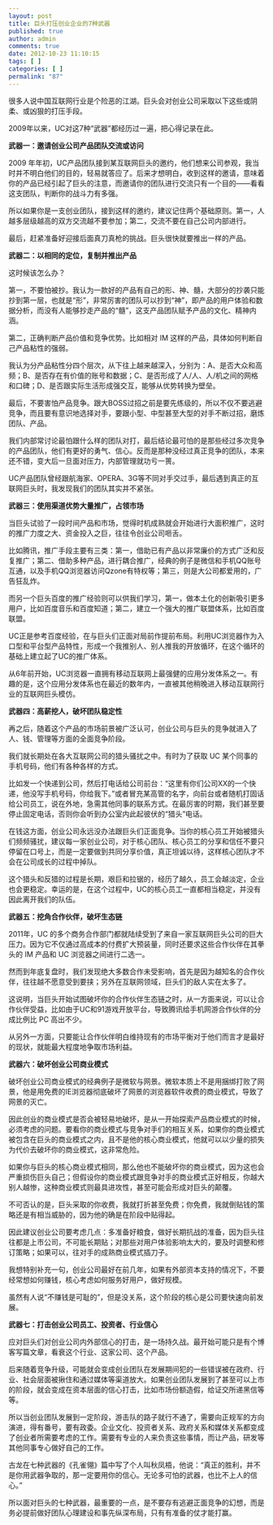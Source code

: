 ```yaml
---
layout: post
title: 巨头打压创业企业的7种武器
published: true
author: admin
comments: true
date: 2012-10-23 11:10:15
tags: [ ]
categories: [ ]
permalink: "87"
---
```

很多人说中国互联网行业是个险恶的江湖。巨头会对创业公司采取以下这些或阴柔、或凶狠的打压手段。

2009年以来，UC对这7种“武器”都经历过一遍，把心得记录在此。

**武器一：邀请创业公司产品团队交流或访问**

2009 年年初，UC产品团队接到某互联网巨头的邀约，他们想来公司参观，我当时并不明白他们的目的，轻易就答应了。后来才想明白，收到这样的邀请，意味着你的产品已经引起了巨头的注意，而邀请你的团队进行交流只有一个目的——看看这支团队，判断你的战斗力有多强。

所以如果你是一支创业团队，接到这样的邀约，建议记住两个基础原则。第一，人越多层级越高的双方交流越不要参加；第二，交流不要在自己公司内部进行。

最后，赶紧准备好迎接后面真刀真枪的挑战。巨头很快就要推出一样的产品。

**武器二：以相同的定位，复制并推出产品**

这时候该怎么办？

第一，不要怕被抄。我认为一款好的产品有自己的形、神、髓，大部分的抄袭只能抄到第一层，也就是“形”，非常厉害的团队可以抄到“神”，即产品的用户体验和数据分析，而没有人能够抄走产品的“髓”，这支产品团队赋予产品的文化、精神内涵。

第二，正确判断产品价值和竞争优势。比如相对 IM 这样的产品，具体如何判断自己产品粘性的强弱。

我认为分产品粘性分四个层次，从下往上越来越深入，分别为：A、是否大众和高频；B、是否存在有价值的账号和数据；C、是否形成了人/人、人/机之间的网格和口碑；D、是否跟实际生活形成强交互，能够从优势转换为壁垒。

最后，不要害怕产品竞争。跟大BOSS过招之前是要先练级的，所以不仅不要逃避竞争，而且要有意识地选择对手，要跟小型、中型甚至大型的对手不断过招，磨炼团队、产品。

我们内部常讨论最怕跟什么样的团队对打，最后结论最可怕的是那些经过多次竞争的产品团队，他们有更好的勇气、信心。反而是那种没经过真正竞争的团队，本来还不错，变大后一旦面对压力，内部管理就功亏一篑。

UC产品团队曾经跟航海家、OPERA、3G等不同对手交过手，最后遇到真正的互联网巨头时，我发现我们的团队其实并不紧张。

**武器三：使用渠道优势大量推广，占领市场**

当巨头试验了一段时间产品和市场，觉得时机成熟就会开始进行大面积推广，这时的推广力度之大、资金投入之巨，往往令创业公司咂舌。

比如腾讯，推广手段主要有三类：第一，借助已有产品以非常廉价的方式广泛和反复推广；第二、借助多种产品，进行耦合推广，经典的例子是微信和手机QQ账号互通，以及手机QQ浏览器访问Qzone有特权等；第三，则是大公司都爱用的，广告狂乱炸。

而另一个巨头百度的推广经验则可以供我们学习，第一，做本土化的创新吸引更多用户，比如百度音乐和百度知道；第二，建立一个强大的推广联盟体系，比如百度联盟。

UC正是参考百度经验，在与巨头们正面对局前作提前布局。利用UC浏览器作为入口型和平台型产品特性，形成一个我推别人、别人推我的开放循环，在这个循环的基础上建立起了UC的推广体系。

从6年前开始，UC浏览器一直拥有移动互联网上最强健的应用分发体系之一。有趣的是，这个应用分发体系也在最近的数年内，一直被其他稍晚进入移动互联网行业的互联网巨头模仿。

**武器四：高薪挖人，破坏团队稳定性**

再之后，随着这个产品的市场前景被广泛认可，创业公司与巨头的竞争就进入了人、钱、管理等方面的全面竞争阶段。

我们就长期处在各大互联网公司的猎头骚扰之中。有时为了获取 UC 某个同事的手机号码，他们有各种各样的方式。

比如发一个快递到公司，然后打电话给公司前台：“这里有你们公司XX的一个快递，他没写手机号码，你给我下。”或者冒充某高管的名字，向前台或者随机打固话给公司员工，说在外地，急需其他同事的联系方式。在最厉害的时期，我们甚至要停止固定电话，否则你会听到办公室内此起彼伏的“猎头”电话。

在钱这方面，创业公司永远没办法跟巨头们正面竞争。当你的核心员工开始被猎头们频频骚扰，建议每一家创业公司，对于核心团队、核心员工的分享和信任不要只停留在口号上，而是一定要做到共同分享价值，真正坦诚以待，这样核心团队才不会在公司成长的过程中掉队。

这个猎头和反猎的过程是长期，艰巨和拉锯的，经历了越久，员工会越淡定，企业也会更稳定。幸运的是，在这个过程中，UC的核心员工一直都相当稳定，并没有因此离开我们的队伍。

**武器五：挖角合作伙伴，破坏生态链**

2011年，UC 的多个商务合作部门都就陆续受到了来自一家互联网巨头公司的巨大压力。因为它不仅通过高成本的付费扩大预装量，同时还要求这些合作伙伴在其拳头的 IM 产品和 UC 浏览器之间进行二选一。

然而到年底复盘时，我们发现绝大多数合作未受影响，首先是因为越知名的合作伙伴，往往越不愿意受到要挟；另外在互联网领域，巨头们的敌人实在太多了。

这说明，当巨头开始试图破坏你的合作伙伴生态链之时，从一方面来说，可以让合作伙伴受益，比如由于UC和91游戏开放平台，导致腾讯给手机网游合作伙伴的分成比例比 PC 高出不少。

从另外一方面，只要能让合作伙伴明白维持现有的市场平衡对于他们而言才是最好的现状，就能最大程度地争取市场利益。

**武器六：破坏创业公司商业模式**

破坏创业公司商业模式的经典例子是微软与网景。微软本质上不是用捆绑打败了网景，他是用免费的IE浏览器彻底破坏了网景的浏览器软件收费的商业模式，导致了网景的灭亡。

因此创业的商业模式是否会被轻易地破坏，是从一开始探索产品商业模式的时候，必须考虑的问题。要看你的商业模式与竞争对手们的相互关系，如果你的商业模式被包含在巨头的商业模式之内，且不是他的核心商业模式，他就可以以少量的损失为代价去破坏你的商业模式，这非常危险。

如果你与巨头的核心商业模式相同，那么他也不能破坏你的商业模式，因为这也会严重损伤巨头自己；但假设你的商业模式跟竞争对手的商业模式正好相反，你越大别人越惨，这种商业模式则最具进攻性，甚至可能会形成对巨头的颠覆。

不可否认的是，巨头采取的你收费，我就打折甚至免费；你免费，我就倒贴钱的策略还是有相当威胁的，因为他的确是在阶段中贴得起。

因此建议创业公司要考虑几点：多准备好粮食，做好长期抗战的准备，因为巨头往往都是上市公司，不可能长期贴；对那些对用户体验影响太大的，要及时调整和修订策略；如果可以，往对手的成熟商业模式插刀子。

我想特别补充一句，创业公司最好在前几年，如果有外部资本支持的情况下，不要经常想如何赚钱，核心考虑如何服务好用户，做好规模。

虽然有人说“不赚钱是可耻的”，但是没关系，这个阶段的核心是公司要快速向前发展。

**武器七：打击创业公司员工、投资者、行业信心**

应对巨头们对创业公司内外部信心的打击，是一场持久战。最开始可能只是有个博客写篇文章，看衰这个行业、这家公司、这个产品。

后来随着竞争升级，可能就会变成创业团队在发展期间犯的一些错误被在政府、行业、社会层面被揪住和通过媒体等渠道放大。如果创业团队发展到了甚至可以上市的阶段，就会变成在资本层面的信心打击，比如市场份额造假，给证交所递黑信等等。

所以当创业团队发展到一定阶段，游击队的路子就行不通了，需要向正规军的方向演进，得有番号，要有政委。企业文化、投资者关系、政府关系和媒体关系都变成了创业者所需要考虑的工作。需要有专业的人来负责这些事情，而让产品，研发等其他同事专心做好自己的工作。

古龙在七种武器的《孔雀翎》篇中写了个人叫秋凤梧，他说：“真正的胜利，并不是你用武器争取的，那一定要用你的信心。无论多可怕的武器，也比不上人的信心。”

所以面对巨头的七种武器，最重要的一点，是不要存有逃避正面竞争的幻想，而是务必提前做好团队心理建设和事先纵深布局，只有有准备的仗才能打赢。